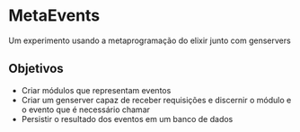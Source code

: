 # MetaEvents

Um experimento usando a metaprogramação do elixir junto com genservers

## Objetivos

- Criar módulos que representam eventos
- Criar um genserver capaz de receber requisições e discernir o módulo e o evento que é necessário chamar
- Persistir o resultado dos eventos em um banco de dados
